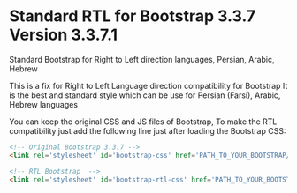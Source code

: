 # Standard RTL for Bootstrap 3.3.7 Version 3.3.7.1
Standard Bootstrap for Right to Left direction languages, Persian, Arabic, Hebrew

This is a fix for Right to Left Language direction compatibility for Bootstrap
It is the best and standard style which can be use for Persian (Farsi), Arabic, Hebrew languages

You can keep the original CSS and JS files of Bootstrap, To make the RTL compatibility just add the following line just after loading the Bootstrap CSS:

```html
<!-- Original Bootstrap 3.3.7 -->
<link rel='stylesheet' id='bootstrap-css' href='PATH_TO_YOUR_BOOTSTRAP/bootstrap.min.css?ver=3.3.7' type='text/css' media='all' />

<!-- RTL Bootstrap  -->
<link rel='stylesheet' id='bootstrap-rtl-css' href='PATH_TO_YOUR_BOOTSTRAP/bootstrap.rtl.min.css?ver=3.3.7.1' type='text/css' media='all' />
```

